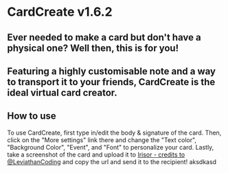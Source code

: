 # CardCreate v1.6.2
## Ever needed to make a card but don't have a physical one? Well then, this is for you! 
## Featuring a highly customisable note and a way to transport it to your friends, CardCreate is the ideal virtual card creator.
## How to use
To use CardCreate, first type in/edit the body & signature of the card. Then, click on the "More settings" link there and change the "Text color", "Background Color", "Event", and "Font" to personalize your card. Lastly, take a screenshot of the card and upload it to [Irisor - credits to @LeviathanCoding](https://irisor.cf) and copy the url and send it to the recipient! 
aksdkasd